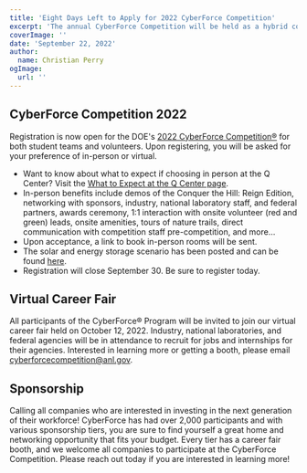```yaml
---
title: 'Eight Days Left to Apply for 2022 CyberForce Competition'
excerpt: 'The annual CyberForce Competition will be held as a hybrid competition this year on November 4-5, 2022. Registration is now open for the 2022 CyberForce Competition® for both student teams and volunteers. '
coverImage: ''
date: 'September 22, 2022'
author:
  name: Christian Perry
ogImage:
  url: ''
---
```


## CyberForce Competition 2022
Registration is now open for the DOE's [2022 CyberForce Competition®](https://cyberforce.energy.gov/) for both student teams and volunteers. Upon registering, you will be asked for your preference of in-person or virtual.  
-	Want to know about what to expect if choosing in person at the Q Center? Visit the [What to Expect at the Q Center page](https://cyberforce.energy.gov/cyberforce-competition/location/q-center-in-person/).  
-	In-person benefits include demos of the Conquer the Hill: Reign Edition, networking with sponsors, industry, national laboratory staff, and federal partners, awards ceremony, 1:1 interaction with onsite volunteer (red and green) leads, onsite amenities, tours of nature trails, direct communication with competition staff pre-competition, and more…
- Upon acceptance, a link to book in-person rooms will be sent. 
- The solar and energy storage scenario has been posted and can be found [here](https://cyberforce.energy.gov/cyberforce-competition/scenario/). 
- Registration will close September 30. Be sure to register today. 
 
## Virtual Career Fair
All participants of the CyberForce® Program will be invited to join our virtual career fair held on October 12, 2022. Industry, national laboratories, and federal agencies will be in attendance to recruit for jobs and internships for their agencies. Interested in learning more or getting a booth, please email [cyberforcecompetition@anl.gov](cyberforcecompetition@anl.gov). 
 
## Sponsorship
Calling all companies who are interested in investing in the next generation of their workforce! CyberForce has had over 2,000 participants and with various sponsorship tiers, you are sure to find yourself a great home and networking opportunity that fits your budget. Every tier has a career fair booth, and we welcome all companies to participate at the CyberForce Competition. Please reach out today if you are interested in learning more! 
